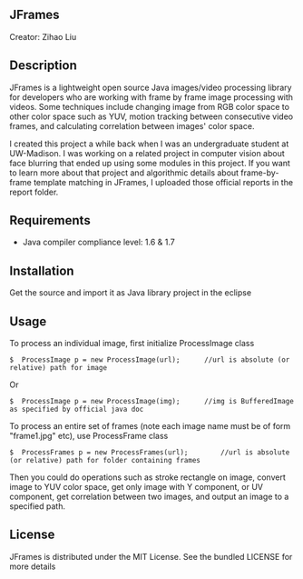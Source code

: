 JFrames
---------------------------------------------------
Creator: Zihao Liu

Description
---------------------------------------------------

JFrames is a lightweight open source Java images/video processing library for developers who are working with frame by frame image processing with videos. Some techniques include changing image from RGB color space to other color space such as YUV, motion tracking between consecutive video frames, and calculating correlation between images' color space.

I created this project a while back when I was an undergraduate student at UW-Madison. I was working on a related project in computer vision about face blurring that ended up using some modules in this project. If you want to learn more about that project and algorithmic details about frame-by-frame template matching in JFrames, I uploaded those official reports in the report folder.

Requirements
---------------------------------------------------
- Java compiler compliance level: 1.6 & 1.7

Installation
---------------------------------------------------
Get the source and import it as Java library project in the eclipse

Usage
---------------------------------------------------
To process an individual image, first initialize ProcessImage class

    $  ProcessImage p = new ProcessImage(url);		//url is absolute (or relative) path for image

Or

    $  ProcessImage p = new ProcessImage(img);		//img is BufferedImage as specified by official java doc

To process an entire set of frames (note each image name must be of form "frame1.jpg" etc), use ProcessFrame class

	$  ProcessFrames p = new ProcessFrames(url);		//url is absolute (or relative) path for folder containing frames


Then you could do operations such as stroke rectangle on image, convert image to YUV color space, get only image with Y
component, or UV component, get correlation between two images, and output an image to a specified path.

License
---------------------------------------------------
JFrames is distributed under the MIT License. See the bundled LICENSE for more details
